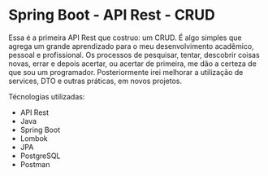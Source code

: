# Spring Boot - API Rest - CRUD 

Essa é a primeira API Rest que costruo: um CRUD. É algo simples que agrega um grande aprendizado para o meu desenvolvimento acadêmico, pessoal e profissional. Os processos de pesquisar, tentar, descobrir coisas novas, errar e depois acertar, ou acertar de primeira, me dão a certeza de que sou um programador. Posteriormente irei melhorar a utilização de services, DTO e outras práticas, em novos projetos. 

Técnologias utilizadas:
- API Rest
- Java
- Spring Boot
- Lombok
- JPA
- PostgreSQL
- Postman
